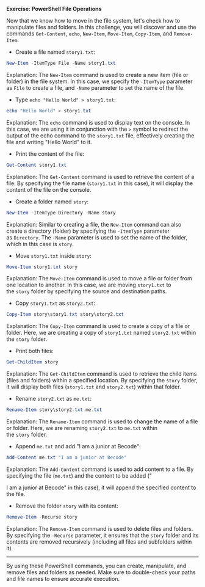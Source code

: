 

**Exercise: PowerShell File Operations**

Now that we know how to move in the file system, let's check how to manipulate files and folders. In this challenge, you will discover and use the commands `Get-Content`, `echo`, `New-Item`, `Move-Item`, `Copy-Item`, and `Remove-Item`.

- Create a file named `story1.txt`:

```powershell
New-Item -ItemType File -Name story1.txt
```

Explanation: The `New-Item` command is used to create a new item (file or folder) in the file system. In this case, we specify the `-ItemType` parameter as `File` to create a file, and `-Name` parameter to set the name of the file.

- Type `echo "Hello World" > story1.txt`:

```powershell
echo "Hello World" > story1.txt
```

Explanation: The `echo` command is used to display text on the console. In this case, we are using it in conjunction with the `>` symbol to redirect the output of the echo command to the `story1.txt` file, effectively creating the file and writing "Hello World" to it.

- Print the content of the file:

```powershell
Get-Content story1.txt
```

Explanation: The `Get-Content` command is used to retrieve the content of a file. By specifying the file name (`story1.txt` in this case), it will display the content of the file on the console.

- Create a folder named `story`:

```powershell
New-Item -ItemType Directory -Name story
```

Explanation: Similar to creating a file, the `New-Item` command can also create a directory (folder) by specifying the `-ItemType` parameter as `Directory`. The `-Name` parameter is used to set the name of the folder, which in this case is `story`.

- Move `story1.txt` inside `story`:

```powershell
Move-Item story1.txt story
```

Explanation: The `Move-Item` command is used to move a file or folder from one location to another. In this case, we are moving `story1.txt` to the `story` folder by specifying the source and destination paths.

- Copy `story1.txt` as `story2.txt`:

```powershell
Copy-Item story\story1.txt story\story2.txt
```

Explanation: The `Copy-Item` command is used to create a copy of a file or folder. Here, we are creating a copy of `story1.txt` named `story2.txt` within the `story` folder.

- Print both files:

```powershell
Get-ChildItem story
```

Explanation: The `Get-ChildItem` command is used to retrieve the child items (files and folders) within a specified location. By specifying the `story` folder, it will display both files (`story1.txt` and `story2.txt`) within that folder.

- Rename `story2.txt` as `me.txt`:

```powershell
Rename-Item story\story2.txt me.txt
```

Explanation: The `Rename-Item` command is used to change the name of a file or folder. Here, we are renaming `story2.txt` to `me.txt` within the `story` folder.

- Append `me.txt` and add "I am a junior at Becode":

```powershell
Add-Content me.txt "I am a junior at Becode"
```

Explanation: The `Add-Content` command is used to add content to a file. By specifying the file (`me.txt`) and the content to be added ("

I am a junior at Becode" in this case), it will append the specified content to the file.

- Remove the folder `story` with its content:

```powershell
Remove-Item -Recurse story
```

Explanation: The `Remove-Item` command is used to delete files and folders. By specifying the `-Recurse` parameter, it ensures that the `story` folder and its contents are removed recursively (including all files and subfolders within it).

---

By using these PowerShell commands, you can create, manipulate, and remove files and folders as needed. Make sure to double-check your paths and file names to ensure accurate execution.